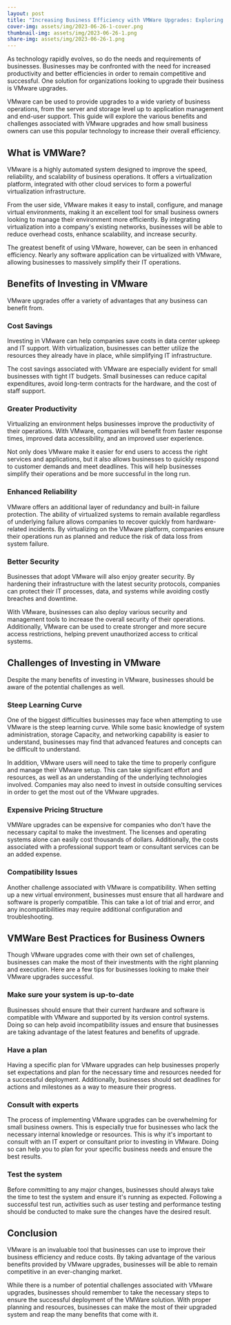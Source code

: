 ```yaml
---
layout: post
title: "Increasing Business Efficiency with VMWare Upgrades: Exploring the Benefits and Challenges"
cover-img: assets/img/2023-06-26-1-cover.png
thumbnail-img: assets/img/2023-06-26-1.png
share-img: assets/img/2023-06-26-1.png
---
```





As technology rapidly evolves, so do the needs and requirements of businesses. Businesses may be confronted with the need for increased productivity and better efficiencies in order to remain competitive and successful. One solution for organizations looking to upgrade their business is VMware upgrades. 

VMware can be used to provide upgrades to a wide variety of business operations, from the server and storage level up to application management and end-user support. This guide will explore the various benefits and challenges associated with VMware upgrades and how small business owners can use this popular technology to increase their overall efficiency. 

## What is VMWare? 

VMware is a highly automated system designed to improve the speed, reliability, and scalability of business operations. It offers a virtualization platform, integrated with other cloud services to form a powerful virtualization infrastructure. 

From the user side, VMware makes it easy to install, configure, and manage virtual environments, making it an excellent tool for small business owners looking to manage their environment more efficiently. By integrating virtualization into a company's existing networks, businesses will be able to reduce overhead costs, enhance scalability, and increase security. 

The greatest benefit of using VMware, however, can be seen in enhanced efficiency. Nearly any software application can be virtualized with VMware, allowing businesses to massively simplify their IT operations.

## Benefits of Investing in VMware

VMware upgrades offer a variety of advantages that any business can benefit from. 

### Cost Savings 

Investing in VMware can help companies save costs in data center upkeep and IT support. With virtualization, businesses can better utilize the resources they already have in place, while simplifying IT infrastructure.

The cost savings associated with VMware are especially evident for small businesses with tight IT budgets. Small businesses can reduce capital expenditures, avoid long-term contracts for the hardware, and the cost of staff support. 

### Greater Productivity

Virtualizing an environment helps businesses improve the productivity of their operations. With VMware, companies will benefit from faster response times, improved data accessibility, and an improved user experience. 

Not only does VMware make it easier for end users to access the right services and applications, but it also allows businesses to quickly respond to customer demands and meet deadlines. This will help businesses simplify their operations and be more successful in the long run.

### Enhanced Reliability

VMware offers an additional layer of redundancy and built-in failure protection. The ability of virtualized systems to remain available regardless of underlying failure allows companies to recover quickly from hardware-related incidents. By virtualizing on the VMware platform, companies ensure their operations run as planned and reduce the risk of data loss from system failure. 

### Better Security

Businesses that adopt VMware will also enjoy greater security. By hardening their infrastructure with the latest security protocols, companies can protect their IT processes, data, and systems while avoiding costly breaches and downtime. 

With VMware, businesses can also deploy various security and management tools to increase the overall security of their operations. Additionally, VMware can be used to create stronger and more secure access restrictions, helping prevent unauthorized access to critical systems. 

## Challenges of Investing in VMware

Despite the many benefits of investing in VMware, businesses should be aware of the potential challenges as well. 

### Steep Learning Curve 

One of the biggest difficulties businesses may face when attempting to use VMware is the steep learning curve. While some basic knowledge of system administration, storage Capacity, and networking capability is easier to understand, businesses may find that advanced features and concepts can be difficult to understand. 

In addition, VMware users will need to take the time to properly configure and manage their VMware setup. This can take significant effort and resources, as well as an understanding of the underlying technologies involved. Companies may also need to invest in outside consulting services in order to get the most out of the VMware upgrades.  

### Expensive Pricing Structure

VMWare upgrades can be expensive for companies who don't have the necessary capital to make the investment. The licenses and operating systems alone can easily cost thousands of dollars. Additionally, the costs associated with a professional support team or consultant services can be an added expense. 

### Compatibility Issues

Another challenge associated with VMware is compatibility. When setting up a new virtual environment, businesses must ensure that all hardware and software is properly compatible. This can take a lot of trial and error, and any incompatibilities may require additional configuration and troubleshooting. 

## VMWare Best Practices for Business Owners

Though VMware upgrades come with their own set of challenges, businesses can make the most of their investments with the right planning and execution. Here are a few tips for businesses looking to make their VMware upgrades successful. 

### Make sure your system is up-to-date

Businesses should ensure that their current hardware and software is compatible with VMware and supported by its version control systems. Doing so can help avoid incompatibility issues and ensure that businesses are taking advantage of the latest features and benefits of upgrade.

### Have a plan

Having a specific plan for VMware upgrades can help businesses properly set expectations and plan for the necessary time and resources needed for a successful deployment. Additionally, businesses should set deadlines for actions and milestones as a way to measure their progress. 

### Consult with experts

The process of implementing VMware upgrades can be overwhelming for small business owners. This is especially true for businesses who lack the necessary internal knowledge or resources. This is why it's important to consult with an IT expert or consultant prior to investing in VMware. Doing so can help you to plan for your specific business needs and ensure the best results. 

### Test the system 

Before committing to any major changes, businesses should always take the time to test the system and ensure it's running as expected. Following a successful test run, activities such as user testing and performance testing should be conducted to make sure the changes have the desired result.  

## Conclusion

VMware is an invaluable tool that businesses can use to improve their business efficiency and reduce costs. By taking advantage of the various benefits provided by VMware upgrades, businesses will be able to remain competitive in an ever-changing market.

While there is a number of potential challenges associated with VMware upgrades, businesses should remember to take the necessary steps to ensure the successful deployment of the VMWare solution. With proper planning and resources, businesses can make the most of their upgraded system and reap the many benefits that come with it.
